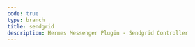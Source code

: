 ```yaml
---
code: true
type: branch
title: sendgrid
description: Hermes Messenger Plugin - Sendgrid Controller
---
```

